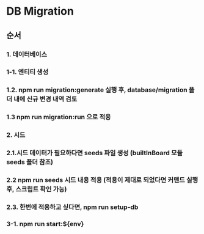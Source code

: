 # DB Migration 

## 순서

### 1. 데이터베이스

### 1-1. 엔티티 생성

### 1.2. npm run migration:generate 실행 후, database/migration 폴더 내에 신규 변경 내역 검토

### 1.3 npm run migration:run 으로 적용

### 2. 시드

### 2.1.시드 데이터가 필요하다면 seeds 파일 생성 (builtInBoard 모듈 seeds 폴더 참조)

### 2.2 npm run seeds 시드 내용 적용 (적용이 제대로 되었다면 커맨드 실행 후, 스크립트 확인 가능)

### 2.3. 한번에 적용하고 싶다면, npm run setup-db

### 3-1. npm run start:${env}